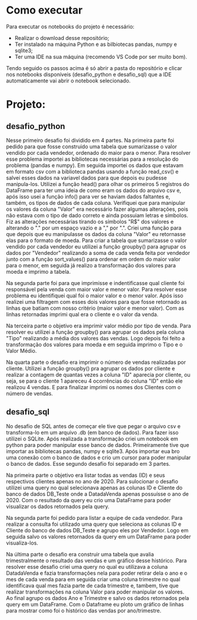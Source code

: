 # Como executar

Para executar os notebooks do projeto é necessário:
- Realizar o download desse repositório;
- Ter instalado na máquina Python e as bilbiotecas pandas, numpy e sqlite3;
- Ter uma IDE na sua máquina (recomendo VS Code por ser muito bom).

Tendo seguido os passos acima é só abrir a pasta do repositório e clicar nos notebooks disponíveis (desafio_python e desafio_sql) que a IDE automaticamente vai abrir o notebook selecionado.

# Projeto:
## desafio_python
Nesse primeiro desafio foi dividido em 4 partes.
Na primeira parte foi pedido para que fosse construido uma tabela que sumarizasse o valor vendido por cada vendedor, ordenado do maior para o menor.
Para resolver esse problema importei as bibliotecas necessárias para a resolução do problema (pandas e numpy).
Em seguida importei os dados que estavam em formato csv com a biblioteca pandas usando a função read_csv() e salvei esses dados na variavel dados para que depois eu pudesse manipula-los.
Utilizei a função head() para olhar os primeiros 5 registros do DataFrame para ter uma ideia de como eram os dados do arquivo csv e, após isso usei a função info() para ver se haviam dados faltantes e, também, os tipos de dados de cada coluna.
Verifiquei que para manipular os valores da coluna "Valor" era necessário fazer algumas alterações, pois não estava com o tipo de dado correto e ainda possuiam letras e símbolos. Fiz as alterações necessárias tirando os símbolos "R$" dos valores e alterando o "." por um espaço vazio e a "," por ".".
Criei uma função para que depois que eu manipulasse os dados da coluna "Valor" eu retornasse elas para o formato de moeda.
Para criar a tabela que sumarizasse o valor vendido por cada vendedor eu utilizei a função groupby() para agrupar os dados por "Vendedor" realizando a soma de cada venda feita por vendedor junto com a função sort_values() para ordenar em ordem do maior valor para o menor, em seguida já realizo a transformação dos valores para moeda e imprimo a tabela.

Na segunda parte foi para que imprimisse e indentificasse qual cliente foi responsável pela venda com maior valor e menor valor.
Para resolver esse problema eu identifiquei qual foi o maior valor e o menor valor. Após isso realizei uma filtragem com esses dois valores para que fosse retornado as linhas que batiam com nosso critério (maior valor e menor valor).
Com as linhas retornadas imprimi qual era o cliente e o valor da venda.

Na terceira parte o objetivo era imprimir valor médio por tipo de venda. 
Para resolver eu utilizei a função groupby() para agrupar os dados pela coluna "Tipo" realizando a média dos valores das vendas. Logo depois foi feito a transformação dos valores para moeda e em seguida imprimo o Tipo e o Valor Médio.

Na quarta parte o desafio era imprimir o número de vendas realizadas por cliente.
Utilizei a função groupby() pra agrupar os dados por cliente e realizar a contagem de quantas vezes a coluna "ID" aparecia por cliente, ou seja, se para o cliente 1 apareceu 4 ocorrências do coluna "ID" então ele realizou 4 vendas.
E para finalizar imprimi os nomes dos Clientes com o número de vendas.

## desafio_sql
No desafio de SQL antes de começar ele tive que pegar o arquivo csv e transforma-lo em um arquivo .db (em banco de dados). Para fazer isso utilizei o SQLite.
Após realizada a transformação criei um notebook em python para poder manipular esse banco de dados.
Primeiramente tive que importar as bibliotecas pandas, numpy e sqlite3. Após importar eua bro uma conexão com o banco de dados e crio um cursor para poder manipular o banco de dados.
Esse segundo desafio foi separado em 3 partes.

Na primeira parte o objetivo era listar todas as vendas (ID) e seus respectivos clientes apenas no ano de 2020. Para sulocionar o desafio utilizei uma query no qual selecionava apenas as colunas ID e Cliente do banco de dados DB_Teste onde a DatadaVenda apenas possuísse o ano de 2020. Com o resultado da query eu crio uma DataFrame para poder visualizar os dados retornados pela query.

Na segunda parte foi pedido para listar a equipe de cada vendedor. Para realizar a consulta foi utilizado uma query que seleciona as colunas ID e Cliente do banco de dados DB_Teste e agrupo eles por Vendedor. Logo em seguida salvo os valores retornados da query em um DataFrame para poder visualiza-los.

Na última parte o desafio era construir uma tabela que avalia trimestralmente o resultado das vendas e um gráfico desse histórico. Para resolver esse desafio criei uma query no qual eu utilizava a coluna DatadaVenda e fazia transformações nela para poder retirar dela o ano e o mes de cada venda para em seguida criar uma coluna trimestre no qual identificava qual mes fazia parte de cada trimestre e, tambem, tive que realizar transformações na coluna Valor para poder manipular os valores. Ao final agrupo os dados Ano e Trimestre e salvo os dados retornados pela query em um DataFrame.
Com o Dataframe eu ploto um gráfico de linhas para mostrar como foi o histórico das vendas por ano/trimestre.